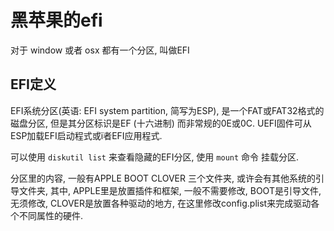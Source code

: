 <!--
Created: Tue Nov 05 2019 20:52:17 GMT+0800 (China Standard Time)
Modified: Wed Nov 06 2019 16:06:46 GMT+0800 (China Standard Time)
-->

# 黑苹果的efi

对于 window 或者 osx 都有一个分区, 叫做EFI

## EFI定义

EFI系统分区(英语: EFI system partition, 简写为ESP), 是一个FAT或FAT32格式的磁盘分区, 但是其分区标识是EF (十六进制) 而非常规的0E或0C. UEFI固件可从ESP加载EFI启动程式或ï者EFI应用程式.

可以使用 `diskutil list` 来查看隐藏的EFI分区, 使用 `mount` 命令 挂载分区.

分区里的内容, 一般有APPLE BOOT CLOVER 三个文件夹, 或许会有其他系统的引导文件夹, 其中, APPLE里是放置插件和框架, 一般不需要修改, BOOT是引导文件, 无须修改, CLOVER是放置各种驱动的地方, 在这里修改config.plist来完成驱动各个不同属性的硬件.

